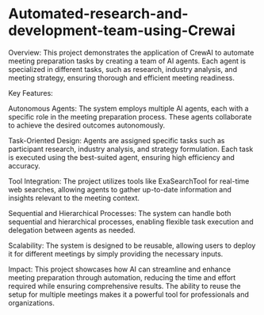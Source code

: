 # Automated-research-and-development-team-using-Crewai

Overview:
This project demonstrates the application of CrewAI to automate meeting preparation tasks by creating a team of AI agents. Each agent is specialized in different tasks, such as research, industry analysis, and meeting strategy, ensuring thorough and efficient meeting readiness.

Key Features:

Autonomous Agents: The system employs multiple AI agents, each with a specific role in the meeting preparation process. These agents collaborate to achieve the desired outcomes autonomously.

Task-Oriented Design: Agents are assigned specific tasks such as participant research, industry analysis, and strategy formulation. Each task is executed using the best-suited agent, ensuring high efficiency and accuracy.

Tool Integration: The project utilizes tools like ExaSearchTool for real-time web searches, allowing agents to gather up-to-date information and insights relevant to the meeting context.

Sequential and Hierarchical Processes: The system can handle both sequential and hierarchical processes, enabling flexible task execution and delegation between agents as needed.

Scalability: The system is designed to be reusable, allowing users to deploy it for different meetings by simply providing the necessary inputs.

Impact:
This project showcases how AI can streamline and enhance meeting preparation through automation, reducing the time and effort required while ensuring comprehensive results. The ability to reuse the setup for multiple meetings makes it a powerful tool for professionals and organizations.

